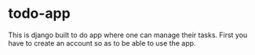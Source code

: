 # todo-app
This is django built to do app where one can manage their tasks. First you have to create an account so as to be able to use the app.
